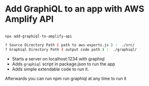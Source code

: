# Add GraphiQL to an app with AWS Amplify API

```sh

npx add-graphiql-to-amplify-api

? Source Directory Path ( path to aws-exports.js ) :  ./src/
? Graphiql Directory Path ( output code path ) :  ./graphiql/

```

- Starts a server on localhost:1234 with graphiql
- Adds `graphiql` script in package.json to run the app
- Adds simple extendable code to run it.

Afterwards you can run npm run graphiql at any time to run it

